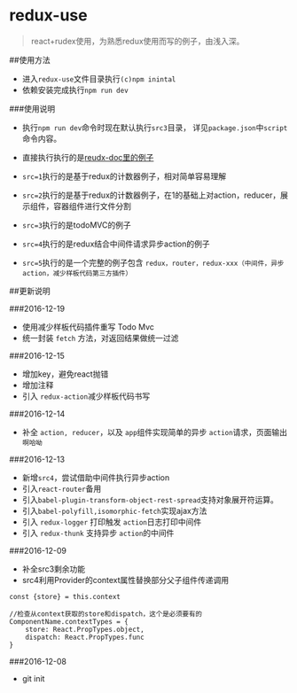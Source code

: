 # redux-use
>react+rudex使用，为熟悉redux使用而写的例子，由浅入深。

##使用方法
* 进入`redux-use`文件目录执行`(c)npm inintal`
* 依赖安装完成执行`npm run dev`

###使用说明

* 执行`npm run dev`命令时现在默认执行`src3`目录，
详见`package.json`中`script`命令内容。

* 直接执行执行的是[reudx-doc里的例子](http://cn.redux.js.org/docs/basics/ExampleTodoList.html)

* `src=1`执行的是基于redux的计数器例子，相对简单容易理解

* `src=2`执行的是基于redux的计数器例子，在1的基础上对action，reducer，展示组件，容器组件进行文件分割

* `src=3`执行的是todoMVC的例子

* `src=4`执行的是redux结合中间件请求异步action的例子

* `src=5`执行的是一个完整的例子包含 `redux，router，redux-xxx（中间件，异步action，减少样板代码第三方插件）`


##更新说明

###2016-12-19

* 使用减少样板代码插件重写 Todo Mvc
* 统一封装 `fetch` 方法，对返回结果做统一过滤


###2016-12-15

* 增加key，避免react抛错
* 增加注释
* 引入 `redux-action`减少样板代码书写

###2016-12-14

* 补全 `action, reducer`，以及 `app`组件实现简单的异步 `action`请求，页面输出 `啊哈呦`

###2016-12-13

* 新增`src4`，尝试借助中间件执行异步action
* 引入`react-router`备用
* 引入`babel-plugin-transform-object-rest-spread`支持对象展开符运算。
* 引入`babel-polyfill,isomorphic-fetch`实现ajax方法
* 引入 `redux-logger` 打印触发 `action`日志打印中间件
* 引入 `redux-thunk` 支持异步 `action`的中间件



###2016-12-09

* 补全src3剩余功能
* src4利用Provider的context属性替换部分父子组件传递调用

`const {store} = this.context`

```
//检查从context获取的store和dispatch，这个是必须要有的
ComponentName.contextTypes = {
    store: React.PropTypes.object,
    dispatch: React.PropTypes.func
}
```

###2016-12-08

* git init

